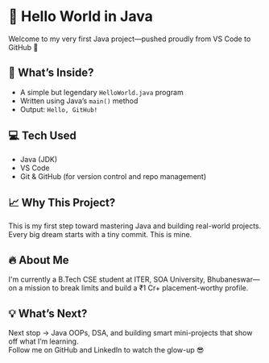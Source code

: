 # 👋 Hello World in Java

Welcome to my very first Java project—pushed proudly from VS Code to GitHub 🚀

## 🧠 What’s Inside?
- A simple but legendary `HelloWorld.java` program
- Written using Java’s `main()` method
- Output: `Hello, GitHub!`

## 💻 Tech Used
- Java (JDK)
- VS Code
- Git & GitHub (for version control and repo management)

## 📈 Why This Project?
This is my first step toward mastering Java and building real-world projects.
Every big dream starts with a tiny commit. This is mine.

## 🔥 About Me
I'm currently a B.Tech CSE student at ITER, SOA University, Bhubaneswar—on a mission to break limits and build a ₹1 Cr+ placement-worthy profile.

## 💡 What’s Next?
Next stop → Java OOPs, DSA, and building smart mini-projects that show off what I’m learning.  
Follow me on GitHub and LinkedIn to watch the glow-up 😎

